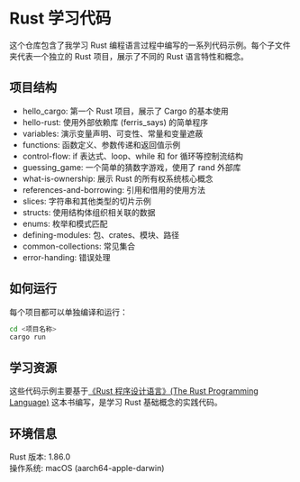 # Rust 学习代码

这个仓库包含了我学习 Rust 编程语言过程中编写的一系列代码示例。每个子文件夹代表一个独立的 Rust 项目，展示了不同的 Rust 语言特性和概念。

## 项目结构

- hello_cargo: 第一个 Rust 项目，展示了 Cargo 的基本使用
- hello-rust: 使用外部依赖库 (ferris_says) 的简单程序
- variables: 演示变量声明、可变性、常量和变量遮蔽
- functions: 函数定义、参数传递和返回值示例
- control-flow: if 表达式、loop、while 和 for 循环等控制流结构
- guessing_game: 一个简单的猜数字游戏，使用了 rand 外部库
- what-is-ownership: 展示 Rust 的所有权系统核心概念
- references-and-borrowing: 引用和借用的使用方法
- slices: 字符串和其他类型的切片示例
- structs: 使用结构体组织相关联的数据
- enums: 枚举和模式匹配
- defining-modules: 包、crates、模块、路径
- common-collections: 常见集合
- error-handing: 错误处理

## 如何运行

每个项目都可以单独编译和运行：

```bash
cd <项目名称>
cargo run
```

## 学习资源

这些代码示例主要基于[《Rust 程序设计语言》(The Rust Programming Language)](https://doc.rust-lang.org/book/) 这本书编写，是学习 Rust 基础概念的实践代码。

## 环境信息

Rust 版本: 1.86.0  
操作系统: macOS (aarch64-apple-darwin)
